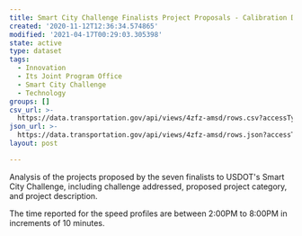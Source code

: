 ```yaml
---
title: Smart City Challenge Finalists Project Proposals - Calibration Data
created: '2020-11-12T12:36:34.574865'
modified: '2021-04-17T00:29:03.305398'
state: active
type: dataset
tags:
  - Innovation
  - Its Joint Program Office
  - Smart City Challenge
  - Technology
groups: []
csv_url: >-
  https://data.transportation.gov/api/views/4zfz-amsd/rows.csv?accessType=DOWNLOAD
json_url: >-
  https://data.transportation.gov/api/views/4zfz-amsd/rows.json?accessType=DOWNLOAD
layout: post

---
```

Analysis of the projects proposed by the seven finalists to USDOT's Smart City Challenge, including challenge addressed, proposed project category, and project description.

The time reported for the speed profiles are between 2:00PM to 8:00PM in increments of 10 minutes.
